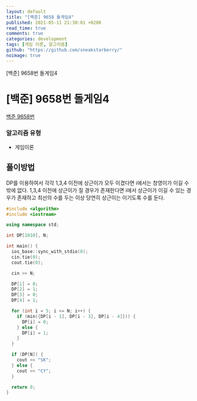 ```yaml
---
layout: default
title: "[백준] 9658 돌게임4"
published: 2021-05-11 21:30:01 +0200
read_time: true
comments: true
categories: development
tags: [게임 이론, 알고리즘]
github: "https://github.com/sneakstarberry/"
noimage: true
---
```


[백준] 9658번 돌게임4

<!--more-->

# [백준] 9658번 돌게임4

[백준 9658번 ](https://www.acmicpc.net/problem/9658)

### 알고리즘 유형

- 게임이론

## 풀이방법

DP를 이용하여서 각각 1,3,4 이전에 상근이가 모두 이겼다면 i에서는 창영이가 이길 수 밖에 없다. 1,3,4 이전에 상근이가 질 경우가 존재한다면 i에서 상근이가 이길 수 있는 경우가 존재하고 최선의 수를 두는 이상 당연히 상근이는 이기도록 수를 둔다.

```c++
#include <algorithm>
#include <iostream>

using namespace std;

int DP[1010], N;

int main() {
  ios_base::sync_with_stdio(0);
  cin.tie(0);
  cout.tie(0);

  cin >> N;

  DP[1] = 0;
  DP[2] = 1;
  DP[3] = 0;
  DP[4] = 1;

  for (int i = 5; i <= N; i++) {
    if (min({DP[i - 1], DP[i - 3], DP[i - 4]})) {
      DP[i] = 0;
    } else {
      DP[i] = 1;
    }
  }

  if (DP[N]) {
    cout << "SK";
  } else {
    cout << "CY";
  }

  return 0;
}

```
